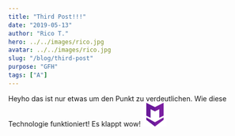 ```yaml
---
title: "Third Post!!!"
date: "2019-05-13"
author: "Rico T."
hero: ../../images/rico.jpg
avatar: ../../images/rico.jpg
slug: "/blog/third-post"
purpose: "GFH"
tags: ["A"]
---
```


Heyho das ist nur etwas um den Punkt zu verdeutlichen. Wie diese Technologie funktioniert! Es klappt wow!
![alt text](https://github.com/adam-p/markdown-here/raw/master/src/common/images/icon48.png "Logo Title Text 1")
